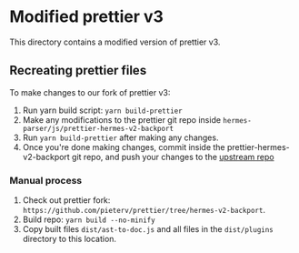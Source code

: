 # Modified prettier v3

This directory contains a modified version of prettier v3.

## Recreating prettier files

To make changes to our fork of prettier v3:

1. Run yarn build script: `yarn build-prettier`
3. Make any modifications to the prettier git repo inside `hermes-parser/js/prettier-hermes-v2-backport`
4. Run `yarn build-prettier` after making any changes.
5. Once you're done making changes, commit inside the prettier-hermes-v2-backport git repo, and push your changes to the [upstream repo](https://github.com/pieterv/prettier/tree/hermes-v2-backport)

### Manual process

1. Check out prettier fork: `https://github.com/pieterv/prettier/tree/hermes-v2-backport`.
2. Build repo: `yarn build --no-minify`
3. Copy built files `dist/ast-to-doc.js` and all files in the `dist/plugins` directory to this location.
